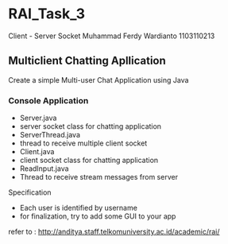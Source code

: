 # RAI_Task_3
Client - Server Socket
Muhammad Ferdy Wardianto
1103110213

## Multiclient Chatting Apllication
Create a simple Multi-user Chat Application using Java 

### Console Application
* Server.java
 * server socket class for chatting application
* ServerThread.java
 * thread to receive multiple client socket
* Client.java
 * client socket class for chatting application
* ReadInput.java
 * Thread to receive stream messages from server

Specification
* Each user is identified by username
* for finalization, try to add some GUI to your app

refer to : http://anditya.staff.telkomuniversity.ac.id/academic/rai/
